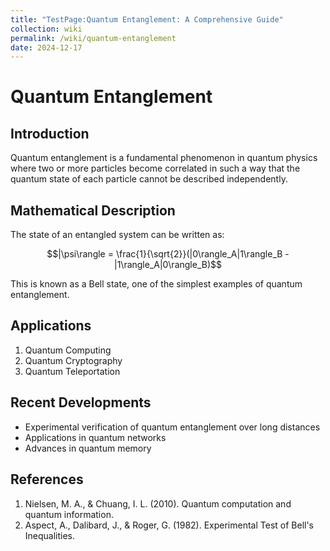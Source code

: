 ```yaml
---
title: "TestPage:Quantum Entanglement: A Comprehensive Guide"
collection: wiki
permalink: /wiki/quantum-entanglement
date: 2024-12-17
---
```


# Quantum Entanglement

## Introduction
Quantum entanglement is a fundamental phenomenon in quantum physics where two or more particles become correlated in such a way that the quantum state of each particle cannot be described independently.

## Mathematical Description
The state of an entangled system can be written as:

$$|\psi\rangle = \frac{1}{\sqrt{2}}(|0\rangle_A|1\rangle_B - |1\rangle_A|0\rangle_B)$$

This is known as a Bell state, one of the simplest examples of quantum entanglement.

## Applications
1. Quantum Computing
2. Quantum Cryptography
3. Quantum Teleportation

## Recent Developments
- Experimental verification of quantum entanglement over long distances
- Applications in quantum networks
- Advances in quantum memory

## References
1. Nielsen, M. A., & Chuang, I. L. (2010). Quantum computation and quantum information.
2. Aspect, A., Dalibard, J., & Roger, G. (1982). Experimental Test of Bell's Inequalities.
